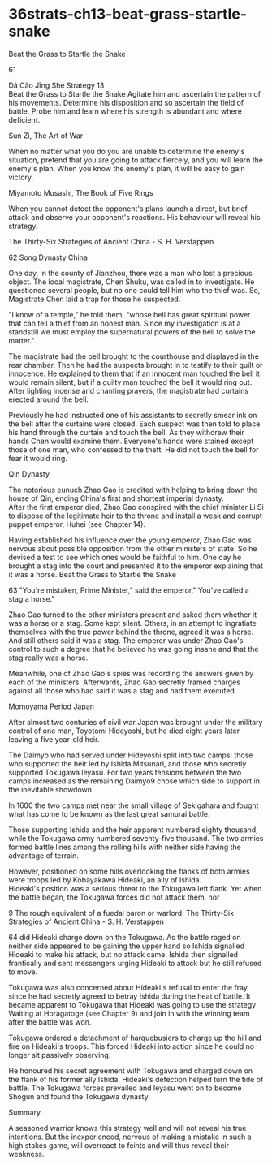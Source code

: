 # 36strats-ch13-beat-grass-startle-snake

Beat the Grass to Startle the Snake 
 
61 
 
Dá Cǎo Jīng Shé 
Strategy 13                                                   
Beat the Grass to Startle the Snake 
Agitate him and ascertain the pattern of his movements. 
Determine his disposition and so ascertain the field of battle. 
Probe him and learn where his strength is abundant and 
where deficient. 
 
Sun Zi, The Art of War 
 
When no matter what you do you are unable to determine the 
enemy's situation, pretend that you are going to attack 
fiercely, and you will learn the enemy's plan. When you know 
the enemy's plan, it will be easy to gain victory. 
 
Miyamoto Musashi, The Book of Five Rings 
 
When you cannot detect the opponent's plans launch a direct, but brief, 
attack and observe your opponent's reactions. His behaviour will reveal 
his strategy. 
 
The Thirty-Six Strategies of Ancient China - S. H. Verstappen 
 
62 
Song Dynasty China 
 
One day, in the county of Jianzhou, there was a man who lost a 
precious object. The local magistrate, Chen Shuku, was called in to 
investigate. He questioned several people, but no one could tell him 
who the thief was. So, Magistrate Chen laid a trap for those he 
suspected. 
 
"I know of a temple," he told them, "whose bell has great spiritual 
power that can tell a thief from an honest man. Since my investigation 
is at a standstill we must employ the supernatural powers of the bell to 
solve the matter." 
 
The magistrate had the bell brought to the courthouse and displayed in 
the rear chamber. Then he had the suspects brought in to testify to their 
guilt or innocence. He explained to them that if an innocent man 
touched the bell it would remain silent, but if a guilty man touched the 
bell it would ring out. After lighting incense and chanting prayers, the 
magistrate had curtains erected around the bell. 
 
Previously he had instructed one of his assistants to secretly smear ink 
on the bell after the curtains were closed. Each suspect was then told to 
place his hand through the curtain and touch the bell. As they withdrew 
their hands Chen would examine them. Everyone's hands were stained 
except those of one man, who confessed to the theft. He did not touch 
the bell for fear it would ring. 
 
Qin Dynasty 
 
The notorious eunuch Zhao Gao is credited with helping to bring down 
the house of Qin, ending China's first and shortest imperial dynasty.  
After the first emperor died, Zhao Gao conspired with the chief 
minister Li Si to dispose of the legitimate heir to the throne and install a 
weak and corrupt puppet emperor, Huhei (see Chapter 14). 
 
Having established his influence over the young emperor, Zhao Gao 
was nervous about possible opposition from the other ministers of state. 
So he devised a test to see which ones would be faithful to him. One 
day he brought a stag into the court and presented it to the emperor 
explaining that it was a horse. 
Beat the Grass to Startle the Snake 
 
63 
 "You're mistaken, Prime Minister," said the emperor." You've called a 
stag a horse." 
 
Zhao Gao turned to the other ministers present and asked them whether 
it was a horse or a stag. Some kept silent. Others, in an attempt to 
ingratiate themselves with the true power behind the throne, agreed it 
was a horse. And still others said it was a stag. The emperor was under 
Zhao Gao's control to such a degree that he believed he was going 
insane and that the stag really was a horse. 
 
Meanwhile, one of Zhao Gao's spies was recording the answers given 
by each of the ministers. Afterwards, Zhao Gao secretly framed charges 
against all those who had said it was a stag and had them executed. 
 
Momoyama Period Japan 
 
After almost two centuries of civil war Japan was brought under the 
military control of one man, Toyotomi Hideyoshi, but he died eight 
years later leaving a five year-old heir.  
 
The Daimyo who had served under Hideyoshi split into two camps: 
those who supported the heir led by Ishida Mitsunari, and those who 
secretly supported Tokugawa leyasu. For two years tensions between 
the two camps increased as the remaining Daimyo9 chose which side to 
support in the inevitable showdown. 
 
In 1600 the two camps met near the small village of Sekigahara and 
fought what has come to be known as the last great samurai battle.  
 
Those supporting Ishida and the heir apparent numbered eighty 
thousand, while the Tokugawa army numbered seventy-five thousand. 
The two armies formed battle lines among the rolling hills with neither 
side having the advantage of terrain. 
 
However, positioned on some hills overlooking the flanks of both 
armies were troops led by Kobayakawa Hideaki, an ally of Ishida.  
Hideaki's position was a serious threat to the Tokugawa left flank. Yet 
when the battle began, the Tokugawa forces did not attack them, nor 
                                                      
9 The rough equivalent of a fuedal baron or warlord. 
The Thirty-Six Strategies of Ancient China - S. H. Verstappen 
 
64 
did Hideaki charge down on the Tokugawa. As the battle raged on 
neither side appeared to be gaining the upper hand so Ishida signalled 
Hideaki to make his attack, but no attack came. Ishida then signalled 
frantically and sent messengers urging Hideaki to attack but he still 
refused to move. 
 
Tokugawa was also concerned about Hideaki's refusal to enter the fray 
since he had secretly agreed to betray Ishida during the heat of battle. It 
became apparent to Tokugawa that Hideaki was going to use the 
strategy Waiting at Horagatoge (see Chapter 9) and join in with the 
winning team after the battle was won.  
 
Tokugawa ordered a detachment of harquebusiers to charge up the hill 
and fire on Hideaki's troops. This forced Hideaki into action since he 
could no longer sit passively observing.  
 
He honoured his secret agreement with Tokugawa and charged down 
on the flank of his former ally Ishida. Hideaki's defection helped turn 
the tide of battle. The Tokugawa forces prevailed and leyasu went on to 
become Shogun and found the Tokugawa dynasty. 
 
Summary 
 
A seasoned warrior knows this strategy well and will not reveal his true 
intentions. But the inexperienced, nervous of making a mistake in such 
a high stakes game, will overreact to feints and will thus reveal their 
weakness. 
 
 
 
 
 
 
 
